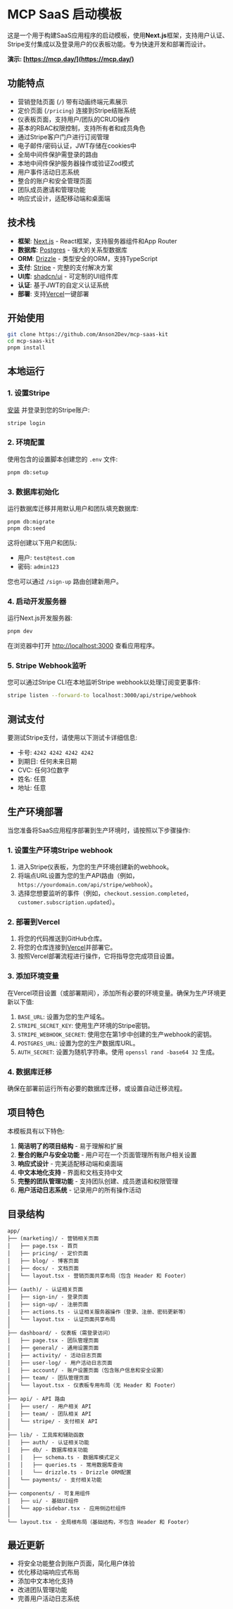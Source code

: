 # MCP SaaS 启动模板

这是一个用于构建SaaS应用程序的启动模板，使用**Next.js**框架，支持用户认证、Stripe支付集成以及登录用户的仪表板功能。专为快速开发和部署而设计。

**演示: [https://mcp.day/](https://mcp.day/)**

## 功能特点

- 营销登陆页面 (`/`) 带有动画终端元素展示
- 定价页面 (`/pricing`) 连接到Stripe结账系统
- 仪表板页面，支持用户/团队的CRUD操作
- 基本的RBAC权限控制，支持所有者和成员角色
- 通过Stripe客户门户进行订阅管理
- 电子邮件/密码认证，JWT存储在cookies中
- 全局中间件保护需登录的路由
- 本地中间件保护服务器操作或验证Zod模式
- 用户事件活动日志系统
- 整合的账户和安全管理页面
- 团队成员邀请和管理功能
- 响应式设计，适配移动端和桌面端

## 技术栈

- **框架**: [Next.js](https://nextjs.org/) - React框架，支持服务器组件和App Router
- **数据库**: [Postgres](https://www.postgresql.org/) - 强大的关系型数据库
- **ORM**: [Drizzle](https://orm.drizzle.team/) - 类型安全的ORM，支持TypeScript
- **支付**: [Stripe](https://stripe.com/) - 完整的支付解决方案
- **UI库**: [shadcn/ui](https://ui.shadcn.com/) - 可定制的UI组件库
- **认证**: 基于JWT的自定义认证系统
- **部署**: 支持[Vercel](https://vercel.com/)一键部署

## 开始使用

```bash
git clone https://github.com/Anson2Dev/mcp-saas-kit
cd mcp-saas-kit
pnpm install
```

## 本地运行

### 1. 设置Stripe

[安装](https://docs.stripe.com/stripe-cli) 并登录到您的Stripe账户:

```bash
stripe login
```

### 2. 环境配置

使用包含的设置脚本创建您的 `.env` 文件:

```bash
pnpm db:setup
```

### 3. 数据库初始化

运行数据库迁移并用默认用户和团队填充数据库:

```bash
pnpm db:migrate
pnpm db:seed
```

这将创建以下用户和团队:

- 用户: `test@test.com`
- 密码: `admin123`

您也可以通过 `/sign-up` 路由创建新用户。

### 4. 启动开发服务器

运行Next.js开发服务器:

```bash
pnpm dev
```

在浏览器中打开 [http://localhost:3000](http://localhost:3000) 查看应用程序。

### 5. Stripe Webhook监听

您可以通过Stripe CLI在本地监听Stripe webhook以处理订阅变更事件:

```bash
stripe listen --forward-to localhost:3000/api/stripe/webhook
```

## 测试支付

要测试Stripe支付，请使用以下测试卡详细信息:

- 卡号: `4242 4242 4242 4242`
- 到期日: 任何未来日期
- CVC: 任何3位数字
- 姓名: 任意
- 地址: 任意

## 生产环境部署

当您准备将SaaS应用程序部署到生产环境时，请按照以下步骤操作:

### 1. 设置生产环境Stripe webhook

1. 进入Stripe仪表板，为您的生产环境创建新的webhook。
2. 将端点URL设置为您的生产API路由（例如，`https://yourdomain.com/api/stripe/webhook`）。
3. 选择您想要监听的事件（例如，`checkout.session.completed`，`customer.subscription.updated`）。

### 2. 部署到Vercel

1. 将您的代码推送到GitHub仓库。
2. 将您的仓库连接到[Vercel](https://vercel.com/)并部署它。
3. 按照Vercel部署流程进行操作，它将指导您完成项目设置。

### 3. 添加环境变量

在Vercel项目设置（或部署期间），添加所有必要的环境变量。确保为生产环境更新以下值:

1. `BASE_URL`: 设置为您的生产域名。
2. `STRIPE_SECRET_KEY`: 使用生产环境的Stripe密钥。
3. `STRIPE_WEBHOOK_SECRET`: 使用您在第1步中创建的生产webhook的密钥。
4. `POSTGRES_URL`: 设置为您的生产数据库URL。
5. `AUTH_SECRET`: 设置为随机字符串。使用 `openssl rand -base64 32` 生成。

### 4. 数据库迁移

确保在部署前运行所有必要的数据库迁移，或设置自动迁移流程。

## 项目特色

本模板具有以下特色:

1. **简洁明了的项目结构** - 易于理解和扩展
2. **整合的账户与安全功能** - 用户可在一个页面管理所有账户相关设置
3. **响应式设计** - 完美适配移动端和桌面端
4. **中文本地化支持** - 界面和文档支持中文
5. **完整的团队管理功能** - 支持团队创建、成员邀请和权限管理
6. **用户活动日志系统** - 记录用户的所有操作活动

## 目录结构

```
app/
├── (marketing)/ - 营销相关页面
│   ├── page.tsx - 首页
│   ├── pricing/ - 定价页面
│   ├── blog/ - 博客页面
│   ├── docs/ - 文档页面
│   └── layout.tsx - 营销页面共享布局（包含 Header 和 Footer）
│
├── (auth)/ - 认证相关页面
│   ├── sign-in/ - 登录页面
│   ├── sign-up/ - 注册页面
│   ├── actions.ts - 认证相关服务器操作（登录、注册、密码更新等）
│   └── layout.tsx - 认证页面共享布局
│
├── dashboard/ - 仪表板（需登录访问）
│   ├── page.tsx - 团队管理页面
│   ├── general/ - 通用设置页面
│   ├── activity/ - 活动日志页面
│   ├── user-log/ - 用户活动日志页面
│   ├── account/ - 账户设置页面（包含账户信息和安全设置）
│   ├── team/ - 团队管理页面
│   └── layout.tsx - 仪表板专用布局（无 Header 和 Footer）
│
├── api/ - API 路由
│   ├── user/ - 用户相关 API
│   ├── team/ - 团队相关 API
│   └── stripe/ - 支付相关 API
│
├── lib/ - 工具库和辅助函数
│   ├── auth/ - 认证相关功能
│   ├── db/ - 数据库相关功能
│   │   ├── schema.ts - 数据库模式定义
│   │   ├── queries.ts - 常用数据库查询
│   │   └── drizzle.ts - Drizzle ORM配置
│   └── payments/ - 支付相关功能
│
├── components/ - 可复用组件
│   ├── ui/ - 基础UI组件
│   └── app-sidebar.tsx - 应用侧边栏组件
│
└── layout.tsx - 全局根布局（基础结构，不包含 Header 和 Footer）
```

## 最近更新

- 将安全功能整合到账户页面，简化用户体验
- 优化移动端响应式布局
- 添加中文本地化支持
- 改进团队管理功能
- 完善用户活动日志系统
